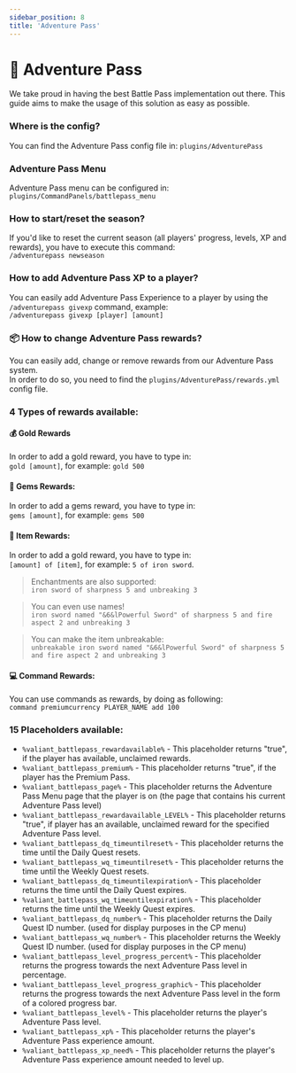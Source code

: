 ```yaml
---
sidebar_position: 8
title: 'Adventure Pass'
---
```






# :dart: **Adventure Pass**

We take proud in having the best Battle Pass implementation out there.
This guide aims to make the usage of this solution as easy as possible.


### Where is the config?
You can find the Adventure Pass config file in:
`plugins/AdventurePass`

### Adventure Pass Menu
Adventure Pass menu can be configured in:\
`plugins/CommandPanels/battlepass_menu`

### How to start/reset the season?

If you'd like to reset the current season (all players' progress, levels, XP and rewards), you have to execute this command:\
`/adventurepass newseason`


### How to add Adventure Pass XP to a player?

You can easily add Adventure Pass Experience to a player by using the `/adventurepass givexp` command, example:\
`/adventurepass givexp [player] [amount]`



### :package: How to change Adventure Pass rewards?

You can easily add, change or remove rewards from our Adventure Pass system.\
In order to do so, you need to find the `plugins/AdventurePass/rewards.yml` config file.



### 4 Types of rewards available:

#### :moneybag: Gold Rewards
In order to add a gold reward, you have to type in:\
`gold [amount]`, for example: `gold 500`

#### :gem: Gems Rewards:
In order to add a gems reward, you have to type in:\
`gems [amount]`, for example: `gems 500`


#### :hammer: Item Rewards:
In order to add a gold reward, you have to type in:\
`[amount] of [item]`, for example: `5 of iron sword`.

> Enchantments are also supported:\
`iron sword of sharpness 5 and unbreaking 3`

> You can even use names!\
`iron sword named "&6&lPowerful Sword" of sharpness 5 and fire aspect 2 and unbreaking 3`

> You can make the item unbreakable:\
`unbreakable iron sword named "&6&lPowerful Sword" of sharpness 5 and fire aspect 2 and unbreaking 3`


#### :computer: Command Rewards:
You can use commands as rewards, by doing as following:\
`command premiumcurrency PLAYER_NAME add 100`



### 15 Placeholders available:

- `%valiant_battlepass_rewardavailable%` - This placeholder returns "true", if the player has available, unclaimed rewards.
- `%valiant_battlepass_premium%` - This placeholder returns "true", if the player has the Premium Pass.
- `%valiant_battlepass_page%` - This placeholder returns the Adventure Pass Menu page that the player is on (the page that contains his current Adventure Pass level)
- `%valiant_battlepass_rewardavailable_LEVEL%` - This placeholder returns "true", if player has an available, unclaimed reward for the specified Adventure Pass level.
- `%valiant_battlepass_dq_timeuntilreset%` - This placeholder returns the time until the Daily Quest resets.
- `%valiant_battlepass_wq_timeuntilreset%` - This placeholder returns the time until the Weekly Quest resets.
- `%valiant_battlepass_dq_timeuntilexpiration%` - This placeholder returns the time until the Daily Quest expires.
- `%valiant_battlepass_wq_timeuntilexpiration%` - This placeholder returns the time until the Weekly Quest expires.
- `%valiant_battlepass_dq_number%` - This placeholder returns the Daily Quest ID number. (used for display purposes in the CP menu)
- `%valiant_battlepass_wq_number%` - This placeholder returns the Weekly Quest ID number. (used for display purposes in the CP menu)
- `%valiant_battlepass_level_progress_percent%` - This placeholder returns the progress towards the next Adventure Pass level in percentage.
- `%valiant_battlepass_level_progress_graphic%` - This placeholder returns the progress towards the next Adventure Pass level in the form of a colored progress bar.
- `%valiant_battlepass_level%` - This placeholder returns the player's Adventure Pass level.
- `%valiant_battlepass_xp%` - This placeholder returns the player's Adventure Pass experience amount.
- `%valiant_battlepass_xp_need%` - This placeholder returns the player's Adventure Pass experience amount needed to level up.
